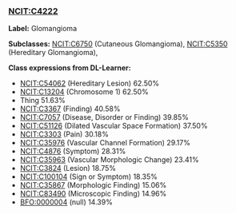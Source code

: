 
### [NCIT:C4222](http://purl.obolibrary.org/obo/NCIT_C4222)
**Label:** Glomangioma

**Subclasses:** [NCIT:C6750](http://purl.obolibrary.org/obo/NCIT_C6750) (Cutaneous Glomangioma), [NCIT:C5350](http://purl.obolibrary.org/obo/NCIT_C5350) (Hereditary Glomangioma), 

**Class expressions from DL-Learner:**

- [NCIT:C54062](http://purl.obolibrary.org/obo/NCIT_C54062) (Hereditary Lesion) 62.50%
- [NCIT:C13204](http://purl.obolibrary.org/obo/NCIT_C13204) (Chromosome 1) 62.50%
- Thing 51.63%
- [NCIT:C3367](http://purl.obolibrary.org/obo/NCIT_C3367) (Finding) 40.58%
- [NCIT:C7057](http://purl.obolibrary.org/obo/NCIT_C7057) (Disease, Disorder or Finding) 39.85%
- [NCIT:C51126](http://purl.obolibrary.org/obo/NCIT_C51126) (Dilated Vascular Space Formation) 37.50%
- [NCIT:C3303](http://purl.obolibrary.org/obo/NCIT_C3303) (Pain) 30.18%
- [NCIT:C35976](http://purl.obolibrary.org/obo/NCIT_C35976) (Vascular Channel Formation) 29.17%
- [NCIT:C4876](http://purl.obolibrary.org/obo/NCIT_C4876) (Symptom) 28.31%
- [NCIT:C35963](http://purl.obolibrary.org/obo/NCIT_C35963) (Vascular Morphologic Change) 23.41%
- [NCIT:C3824](http://purl.obolibrary.org/obo/NCIT_C3824) (Lesion) 18.75%
- [NCIT:C100104](http://purl.obolibrary.org/obo/NCIT_C100104) (Sign or Symptom) 18.35%
- [NCIT:C35867](http://purl.obolibrary.org/obo/NCIT_C35867) (Morphologic Finding) 15.06%
- [NCIT:C83490](http://purl.obolibrary.org/obo/NCIT_C83490) (Microscopic Finding) 14.96%
- [BFO:0000004](http://purl.obolibrary.org/obo/BFO_0000004) (null) 14.39%



